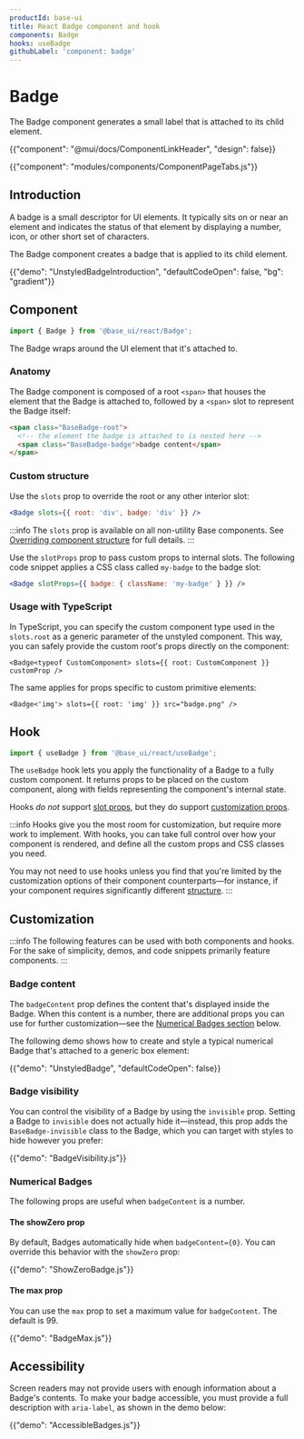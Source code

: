 ```yaml
---
productId: base-ui
title: React Badge component and hook
components: Badge
hooks: useBadge
githubLabel: 'component: badge'
---
```


# Badge

<p class="description">The Badge component generates a small label that is attached to its child element.</p>

{{"component": "@mui/docs/ComponentLinkHeader", "design": false}}

{{"component": "modules/components/ComponentPageTabs.js"}}

## Introduction

A badge is a small descriptor for UI elements.
It typically sits on or near an element and indicates the status of that element by displaying a number, icon, or other short set of characters.

The Badge component creates a badge that is applied to its child element.

{{"demo": "UnstyledBadgeIntroduction", "defaultCodeOpen": false, "bg": "gradient"}}

## Component

```jsx
import { Badge } from '@base_ui/react/Badge';
```

The Badge wraps around the UI element that it's attached to.

### Anatomy

The Badge component is composed of a root `<span>` that houses the element that the Badge is attached to, followed by a `<span>` slot to represent the Badge itself:

```html
<span class="BaseBadge-root">
  <!-- the element the badge is attached to is nested here -->
  <span class="BaseBadge-badge">badge content</span>
</span>
```

### Custom structure

Use the `slots` prop to override the root or any other interior slot:

```jsx
<Badge slots={{ root: 'div', badge: 'div' }} />
```

:::info
The `slots` prop is available on all non-utility Base components.
See [Overriding component structure](/base-ui/guides/overriding-component-structure/) for full details.
:::

Use the `slotProps` prop to pass custom props to internal slots.
The following code snippet applies a CSS class called `my-badge` to the badge slot:

```jsx
<Badge slotProps={{ badge: { className: 'my-badge' } }} />
```

### Usage with TypeScript

In TypeScript, you can specify the custom component type used in the `slots.root` as a generic parameter of the unstyled component.
This way, you can safely provide the custom root's props directly on the component:

```tsx
<Badge<typeof CustomComponent> slots={{ root: CustomComponent }} customProp />
```

The same applies for props specific to custom primitive elements:

```tsx
<Badge<'img'> slots={{ root: 'img' }} src="badge.png" />
```

## Hook

```jsx
import { useBadge } from '@base_ui/react/useBadge';
```

The `useBadge` hook lets you apply the functionality of a Badge to a fully custom component.
It returns props to be placed on the custom component, along with fields representing the component's internal state.

Hooks _do not_ support [slot props](#custom-structure), but they do support [customization props](#customization).

:::info
Hooks give you the most room for customization, but require more work to implement.
With hooks, you can take full control over how your component is rendered, and define all the custom props and CSS classes you need.

You may not need to use hooks unless you find that you're limited by the customization options of their component counterparts—for instance, if your component requires significantly different [structure](#anatomy).
:::

## Customization

:::info
The following features can be used with both components and hooks.
For the sake of simplicity, demos, and code snippets primarily feature components.
:::

### Badge content

The `badgeContent` prop defines the content that's displayed inside the Badge.
When this content is a number, there are additional props you can use for further customization—see the [Numerical Badges section](#numerical-badges) below.

The following demo shows how to create and style a typical numerical Badge that's attached to a generic box element:

{{"demo": "UnstyledBadge", "defaultCodeOpen": false}}

### Badge visibility

You can control the visibility of a Badge by using the `invisible` prop.
Setting a Badge to `invisible` does not actually hide it—instead, this prop adds the `BaseBadge-invisible` class to the Badge, which you can target with styles to hide however you prefer:

{{"demo": "BadgeVisibility.js"}}

### Numerical Badges

The following props are useful when `badgeContent` is a number.

#### The showZero prop

By default, Badges automatically hide when `badgeContent={0}`.
You can override this behavior with the `showZero` prop:

{{"demo": "ShowZeroBadge.js"}}

#### The max prop

You can use the `max` prop to set a maximum value for `badgeContent`.
The default is 99.

{{"demo": "BadgeMax.js"}}

## Accessibility

Screen readers may not provide users with enough information about a Badge's contents.
To make your badge accessible, you must provide a full description with `aria-label`, as shown in the demo below:

{{"demo": "AccessibleBadges.js"}}
